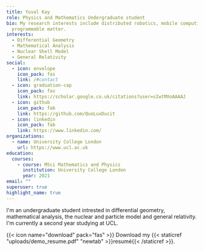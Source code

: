 ```yaml
---
title: Yuval Kay
role: Physics and Mathematics Undergraduate student
bio: My research interests include distributed robotics, mobile computing and
  programmable matter.
interests:
  - Differential Geometry
  - Mathematical Analysis
  - Nuclear Shell Model
  - General Relativity
social:
  - icon: envelope
    icon_pack: fas
    link: /#contact
  - icon: graduation-cap
    icon_pack: fas
    link: https://scholar.google.co.uk/citations?user=sIwtMXoAAAAJ
  - icon: github
    icon_pack: fab
    link: https://github.com/QuoLuxDucit
  - icon: linkedin
    icon_pack: fab
    link: https://www.linkedin.com/
organizations:
  - name: University College London
    url: https://www.ucl.ac.uk
education:
  courses:
    - course: MSci Mathematics and Physics
      institution: University College London
      year: 2021
email: ""
superuser: true
highlight_name: true
---
```

I'm an undergraduate student intrested in differential geometry, mathematical analysis, the nuclear and particle model and general relativity. I'm currently a second year studying at UCL. 

{{< icon name="download" pack="fas" >}} Download my {{< staticref "uploads/demo_resume.pdf" "newtab" >}}resumé{{< /staticref >}}.